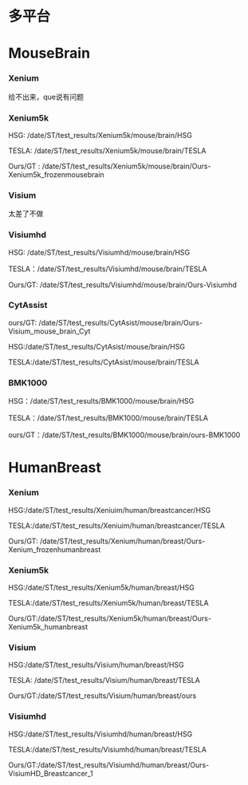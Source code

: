 # 多平台

# MouseBrain

### Xenium

给不出来，que说有问题

### Xenium5k

HSG: /date/ST/test_results/Xenium5k/mouse/brain/HSG

TESLA: /date/ST/test_results/Xenium5k/mouse/brain/TESLA

Ours/GT : /date/ST/test_results/Xenium5k/mouse/brain/Ours-Xenium5k_frozenmousebrain

### Visium

太差了不做

### Visiumhd

HSG: /date/ST/test_results/Visiumhd/mouse/brain/HSG

TESLA：/date/ST/test_results/Visiumhd/mouse/brain/TESLA

Ours/GT: /date/ST/test_results/Visiumhd/mouse/brain/Ours-Visiumhd

### CytAssist

ours/GT: /date/ST/test_results/CytAsist/mouse/brain/Ours-Visium_mouse_brain_Cyt

HSG:/date/ST/test_results/CytAsist/mouse/brain/HSG

TESLA:/date/ST/test_results/CytAsist/mouse/brain/TESLA

### BMK1000

HSG：/date/ST/test_results/BMK1000/mouse/brain/HSG

TESLA：/date/ST/test_results/BMK1000/mouse/brain/TESLA

ours/GT：/date/ST/test_results/BMK1000/mouse/brain/ours-BMK1000

# HumanBreast

### Xenium

HSG:/date/ST/test_results/Xeniuim/human/breastcancer/HSG

TESLA:/date/ST/test_results/Xeniuim/human/breastcancer/TESLA

Ours/GT: /date/ST/test_results/Xenium/human/breast/Ours-Xenium_frozenhumanbreast

### Xenium5k

HSG:/date/ST/test_results/Xenium5k/human/breast/HSG

TESLA:/date/ST/test_results/Xenium5k/human/breast/TESLA

Ours/GT:/date/ST/test_results/Xenium5k/human/breast/Ours-Xenium5k_humanbreast

### Visium

HSG:/date/ST/test_results/Visium/human/breast/HSG

TESLA: /date/ST/test_results/Visium/human/breast/TESLA

Ours/GT:/date/ST/test_results/Visium/human/breast/ours

### Visiumhd

HSG:/date/ST/test_results/Visiumhd/human/breast/HSG

TESLA:/date/ST/test_results/Visiumhd/human/breast/TESLA

Ours/GT:/date/ST/test_results/Visiumhd/human/breast/Ours-VisiumHD_Breastcancer_1

